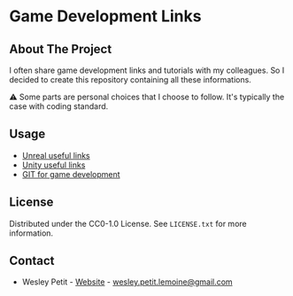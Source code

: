 # Game Development Links
## About The Project
I often share game development links and tutorials with my colleagues. So I decided to create this repository containing all these informations.

⚠️ Some parts are personal choices that I choose to follow. It's typically the case with coding standard.

## Usage
- [Unreal useful links](unreal-engine-useful-links.md)
- [Unity useful links](unity-engine-useful-links.md)
- [GIT for game development](git-for-game-development.md)

## License
Distributed under the CC0-1.0 License. See `LICENSE.txt` for more information.

## Contact
- Wesley Petit - [Website](https://wesleypetit.fr/) - wesley.petit.lemoine@gmail.com
